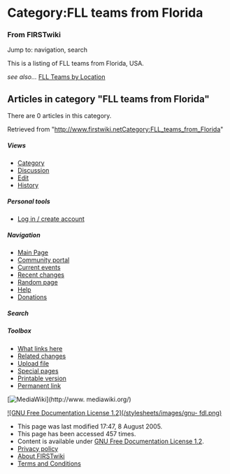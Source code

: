 # Category:FLL teams from Florida

### From FIRSTwiki

Jump to: navigation, search

This is a listing of FLL teams from Florida, USA.

_see also..._ [FLL Teams by Location](FLL_Teams_by_Location "FLL
Teams by Location" )

  

## Articles in category "FLL teams from Florida"

There are 0 articles in this category.

Retrieved from
"<http://www.firstwiki.netCategory:FLL_teams_from_Florida>"

##### Views

  * [Category](Category:FLL_teams_from_Florida)
  * [Discussion](/index.php?title=Category_talk:FLL_teams_from_Florida&action=edit)
  * [Edit](/index.php?title=Category:FLL_teams_from_Florida&action=edit)
  * [History](/index.php?title=Category:FLL_teams_from_Florida&action=history)

##### Personal tools

  * [Log in / create account](/index.php?title=Special:Userlogin&returnto=Category:FLL_teams_from_Florida)

[](Main_Page "Main Page" )

##### Navigation

  * [Main Page](Main_Page)
  * [Community portal](FIRSTwiki:Community_portal)
  * [Current events](Current_events)
  * [Recent changes](Special:Recentchanges)
  * [Random page](Special:Random)
  * [Help](Help:Contents)
  * [Donations](FIRSTwiki:Site_support)

##### Search



##### Toolbox

  * [What links here](Special:Whatlinkshere/Category:FLL_teams_from_Florida)
  * [Related changes](Special:Recentchangeslinked/Category:FLL_teams_from_Florida)
  * [Upload file](Special:Upload)
  * [Special pages](Special:Specialpages)
  * [Printable version](/index.php?title=Category:FLL_teams_from_Florida&printable=yes)
  * [Permanent link](/index.php?title=Category:FLL_teams_from_Florida&oldid=40600)

[![MediaWiki](/skins/common/images/poweredby_mediawiki_88x31.png)](http://www.
mediawiki.org/)

[![GNU Free Documentation License 1.2](/stylesheets/images/gnu-
fdl.png)](http://www.gnu.org/copyleft/fdl.html)

  * This page was last modified 17:47, 8 August 2005.
  * This page has been accessed 457 times.
  * Content is available under [GNU Free Documentation License 1.2](http://www.gnu.org/copyleft/fdl.html "http://www.gnu.org/copyleft/fdl.html" ).
  * [Privacy policy](FIRSTwiki:Privacy_policy "FIRSTwiki:Privacy policy" )
  * [About FIRSTwiki](FIRSTwiki:About "FIRSTwiki:About" )
  * [Terms and Conditions](FIRSTwiki:Terms_and_conditions "FIRSTwiki:Terms and conditions" )

